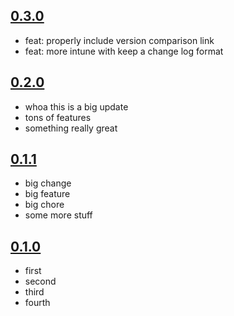 ## [0.3.0]
  - feat: properly include version comparison link
  - feat: more intune with keep a change log format

## [0.2.0]
 - whoa this is a big update
 - tons of features
 - something really great

## [0.1.1]
 - big change
 - big feature
 - big chore
 - some more stuff

## [0.1.0]
 - first
 - second
 - third
 - fourth

[0.3.0]: https://github.com/ieaster1/test-make-release/compare/0.2.0...0.3.0
[0.2.0]: https://github.com/ieaster1/test-make-release/compare/0.1.1...0.2.0
[0.1.1]: https://github.com/ieaster1/test-make-release/compare/0.1.0...0.1.1
[0.1.0]: https://github.com/ieaster1/test-make-release/releases/tag/0.1.0

